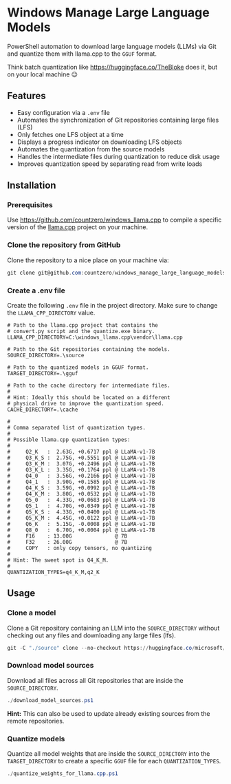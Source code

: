 # Windows Manage Large Language Models

PowerShell automation to download large language models (LLMs) via Git and quantize them with llama.cpp to the `GGUF` format.

Think batch quantization like https://huggingface.co/TheBloke does it, but on your local machine :wink:

## Features

- Easy configuration via a `.env` file
- Automates the synchronization of Git repositories containing large files (LFS)
- Only fetches one LFS object at a time
- Displays a progress indicator on downloading LFS objects
- Automates the quantization from the source models
- Handles the intermediate files during quantization to reduce disk usage
- Improves quantization speed by separating read from write loads

## Installation

### Prerequisites

Use https://github.com/countzero/windows_llama.cpp to compile a specific version of the [llama.cpp](https://github.com/ggerganov/llama.cpp) project on your machine.


### Clone the repository from GitHub

Clone the repository to a nice place on your machine via:

```PowerShell
git clone git@github.com:countzero/windows_manage_large_language_models.git
```

### Create a .env file

Create the following `.env` file in the project directory. Make sure to change the `LLAMA_CPP_DIRECTORY` value.

```Env
# Path to the llama.cpp project that contains the
# convert.py script and the quantize.exe binary.
LLAMA_CPP_DIRECTORY=C:\windows_llama.cpp\vendor\llama.cpp

# Path to the Git repositories containing the models.
SOURCE_DIRECTORY=.\source

# Path to the quantized models in GGUF format.
TARGET_DIRECTORY=.\gguf

# Path to the cache directory for intermediate files.
#
# Hint: Ideally this should be located on a different
# physical drive to improve the quantization speed.
CACHE_DIRECTORY=.\cache

#
# Comma separated list of quantization types.
#
# Possible llama.cpp quantization types:
#
#     Q2_K   :  2.63G, +0.6717 ppl @ LLaMA-v1-7B
#     Q3_K_S :  2.75G, +0.5551 ppl @ LLaMA-v1-7B
#     Q3_K_M :  3.07G, +0.2496 ppl @ LLaMA-v1-7B
#     Q3_K_L :  3.35G, +0.1764 ppl @ LLaMA-v1-7B
#     Q4_0   :  3.56G, +0.2166 ppl @ LLaMA-v1-7B
#     Q4_1   :  3.90G, +0.1585 ppl @ LLaMA-v1-7B
#     Q4_K_S :  3.59G, +0.0992 ppl @ LLaMA-v1-7B
#     Q4_K_M :  3.80G, +0.0532 ppl @ LLaMA-v1-7B
#     Q5_0   :  4.33G, +0.0683 ppl @ LLaMA-v1-7B
#     Q5_1   :  4.70G, +0.0349 ppl @ LLaMA-v1-7B
#     Q5_K_S :  4.33G, +0.0400 ppl @ LLaMA-v1-7B
#     Q5_K_M :  4.45G, +0.0122 ppl @ LLaMA-v1-7B
#     Q6_K   :  5.15G, -0.0008 ppl @ LLaMA-v1-7B
#     Q8_0   :  6.70G, +0.0004 ppl @ LLaMA-v1-7B
#     F16    : 13.00G              @ 7B
#     F32    : 26.00G              @ 7B
#     COPY   : only copy tensors, no quantizing
#
# Hint: The sweet spot is Q4_K_M.
#
QUANTIZATION_TYPES=q4_K_M,q2_K
```

## Usage

### Clone a model

Clone a Git repository containing an LLM into the `SOURCE_DIRECTORY` without checking out any files and downloading any large files (lfs).

```PowerShell
git -C "./source" clone --no-checkout https://huggingface.co/microsoft/Orca-2-7b
```

### Download model sources

Download all files across all Git repositories that are inside the `SOURCE_DIRECTORY`.

```PowerShell
./download_model_sources.ps1
```

**Hint:** This can also be used to update already existing sources from the remote repositories.

### Quantize models

Quantize all model weights that are inside the `SOURCE_DIRECTORY` into the `TARGET_DIRECTORY` to create a specific `GGUF` file for each `QUANTIZATION_TYPES`.

```PowerShell
./quantize_weights_for_llama.cpp.ps1
```
